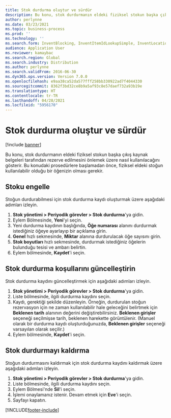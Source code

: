 ```yaml
---
title: Stok durdurma oluştur ve sürdür
description: Bu konu, stok durdurmanın eldeki fiziksel stokun başka çıkış kaynak belgeleri tarafından rezerve edilmesini önlemek üzere nasıl kullanılacağını gösterir.
author: perlynne
ms.date: 03/23/2021
ms.topic: business-process
ms.prod: ''
ms.technology: ''
ms.search.form: InventBlocking, InventItemIdLookupSimple, InventLocationIdLookup
audience: Application User
ms.reviewer: kamaybac
ms.search.region: Global
ms.search.industry: Distribution
ms.author: perlynne
ms.search.validFrom: 2016-06-30
ms.dyn365.ops.version: Version 7.0.0
ms.openlocfilehash: e9aa38ca52da577fff258bb330922ad7f4044330
ms.sourcegitcommit: 8362f3bd32ce8b9a5af93c8e57daef732a93b19e
ms.translationtype: HT
ms.contentlocale: tr-TR
ms.lasthandoff: 04/28/2021
ms.locfileid: "5956170"
---
```

# <a name="create-and-maintain-an-inventory-blocking"></a>Stok durdurma oluştur ve sürdür

[!include [banner](../../includes/banner.md)]

Bu konu, stok durdurmanın eldeki fiziksel stokun başka çıkış kaynak belgeleri tarafından rezerve edilmesini önlemek üzere nasıl kullanılacağını gösterir. Bu konudaki prosedürlere başlamadan önce, fiziksel eldeki stoğun kullanılabilir olduğu bir öğenizin olması gerekir.

## <a name="block-inventory"></a>Stoku engelle

Stoğun durdurabilmesi için stok durdurma kaydı oluşturmak üzere aşağıdaki adımları izleyin.

1. **Stok yönetimi \> Periyodik görevler \> Stok durdurma**'ya gidin.
1. Eylem Bölmesinde, **Yeni**'yi seçin.
1. Yeni durdurma kaydının başlığında, **Öğe numarası** alanını durdurmak istediğiniz öğeye ayarlayıp bir açıklama girin.
1. **Genel** hızlı sekmesinde, **Miktar** alanına durdurulacak öğe sayısını girin.
1. **Stok boyutları** hızlı sekmesinde, durdurmak istediğiniz öğelerin bulunduğu tesisi ve ambarı belirtin.
1. Eylem bölmesinde, **Kaydet**'i seçin.

## <a name="update-the-conditions-of-the-inventory-blocking"></a>Stok durdurma koşullarını güncelleştirin

Stok durdurma kaydını güncelleştirmek için aşağıdaki adımları izleyin.

1. **Stok yönetimi \> Periyodik görevler \> Stok durdurma**'ya gidin.
1. Liste bölmesinde, ilgili durdurma kaydını seçin.
1. Kaydı, gerektiği şekilde düzenleyin. Örneğin, durdurulan stoğun rezervasyon için ne zaman kullanılabilir hale geleceğini belirtmek için **Beklenen tarih** alanının değerini değiştirebilirsiniz. **Beklenen girişler** seçeneği seçilmişse tarih, beklenen harekette görüntülenir. (Manuel olarak bir durdurma kaydı oluşturduğunuzda, **Beklenen girişler** seçeneği varsayılan olarak seçilir.)
1. Eylem bölmesinde, **Kaydet**'i seçin.

## <a name="unblock-inventory"></a>Stok durdurmayı kaldırma

Stoğun durdurmasını kaldırmak için stok durdurma kaydını kaldırmak üzere aşağıdaki adımları izleyin.

1. **Stok yönetimi \> Periyodik görevler \> Stok durdurma**'ya gidin.
1. Liste bölmesinde, ilgili durdurma kaydını seçin.
1. Eylem Bölmesi'nde **Sil**'i seçin.
1. İşlemi onaylamanız istenir. Devam etmek için **Eve**'i seçin.
1. Sayfayı kapatın.

[!INCLUDE[footer-include](../../../includes/footer-banner.md)]
